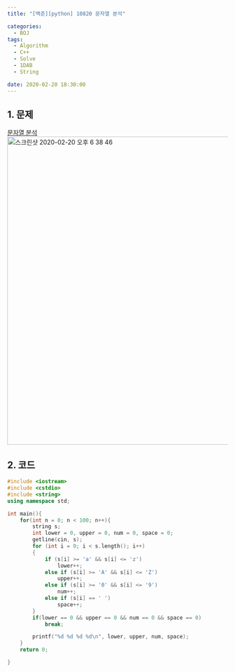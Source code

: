 ```yaml
---
title: "[백준][python] 10820 문자열 분석"

categories:
  - BOJ
tags:
  - Algorithm
  - C++
  - Solve
  - 1DAB
  - String

date: 2020-02-20 18:30:00
---
```


## 1. 문제
[문자열 분석](https://www.acmicpc.net/problem/10820)  
<img width="705" alt="스크린샷 2020-02-20 오후 6 38 46" src="https://user-images.githubusercontent.com/20227720/74920917-4316d080-5410-11ea-89a8-557078ac6871.png">

## 2. 코드

```c++
#include <iostream>
#include <cstdio>
#include <string>
using namespace std;

int main(){
    for(int n = 0; n < 100; n++){
        string s;
        int lower = 0, upper = 0, num = 0, space = 0;
        getline(cin, s);
        for (int i = 0; i < s.length(); i++)
        {
            if (s[i] >= 'a' && s[i] <= 'z')
                lower++;
            else if (s[i] >= 'A' && s[i] <= 'Z')
                upper++;
            else if (s[i] >= '0' && s[i] <= '9')
                num++;
            else if (s[i] == ' ')
                space++;
        }
        if(lower == 0 && upper == 0 && num == 0 && space == 0)
            break;

        printf("%d %d %d %d\n", lower, upper, num, space);
    }
    return 0;

}
```